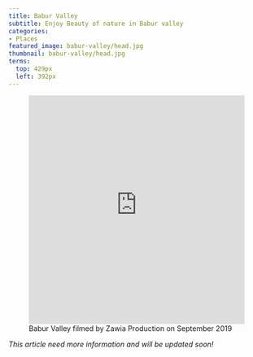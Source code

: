 ```yaml
---
title: Babur Valley
subtitle: Enjoy Beauty of nature in Babur valley
categories:
- Places
featured_image: babur-valley/head.jpg
thumbnail: babur-valley/head.jpg
terms:
  top: 429px
  left: 392px
---
```


<figure class=medium><iframe width="100%" height="450px" src="https://www.youtube.com/embed/Pe-ht-kLzrE" frameborder="0" allow="accelerometer; encrypted-media; gyroscope; picture-in-picture" allowfullscreen></iframe>
<figcaption>Babur Valley filmed by Zawia Production on September 2019</figcaption></figure>

*This article need more information and will be updated soon!*

